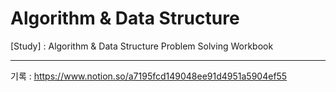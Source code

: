# Algorithm & Data Structure
[Study] : Algorithm & Data Structure Problem Solving Workbook

-----------------------------

기록 : https://www.notion.so/a7195fcd149048ee91d4951a5904ef55
